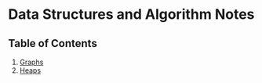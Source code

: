# Data Structures and Algorithm Notes

## Table of Contents

1. [Graphs](graphs.md)
1. [Heaps](heaps.md)
